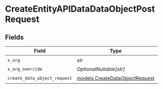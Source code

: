 # CreateEntityAPIDataDataObjectPostRequest


## Fields

| Field                                                                  | Type                                                                   | Required                                                               | Description                                                            |
| ---------------------------------------------------------------------- | ---------------------------------------------------------------------- | ---------------------------------------------------------------------- | ---------------------------------------------------------------------- |
| `x_org`                                                                | *str*                                                                  | :heavy_check_mark:                                                     | N/A                                                                    |
| `x_org_override`                                                       | *OptionalNullable[str]*                                                | :heavy_minus_sign:                                                     | N/A                                                                    |
| `create_data_object_request`                                           | [models.CreateDataObjectRequest](../models/createdataobjectrequest.md) | :heavy_check_mark:                                                     | N/A                                                                    |